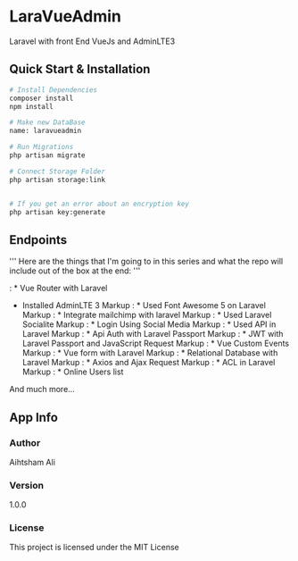 # LaraVueAdmin
Laravel with front End VueJs and AdminLTE3

## Quick Start & Installation

``` bash
# Install Dependencies
composer install
npm install

# Make new DataBase
name: laravueadmin

# Run Migrations
php artisan migrate

# Connect Storage Folder
php artisan storage:link


# If you get an error about an encryption key
php artisan key:generate
```




## Endpoints
'''
Here are the things that I'm going to in this series and what the repo will include out of the box at the end:
'''

 : * Vue Router with Laravel
 * Installed AdminLTE 3
Markup : * Used Font Awesome 5 on Laravel
Markup : * Integrate mailchimp with laravel
Markup : * Used Laravel Socialite
Markup : * Login Using Social Media
Markup : * Used API in Laravel
Markup : * Api Auth with Laravel Passport
Markup : * JWT with Laravel Passport and JavaScript Request
Markup : * Vue Custom Events
Markup : * Vue form with Laravel
Markup : * Relational Database with Laravel
Markup : * Axios and Ajax Request
Markup : * ACL in Laravel
Markup : * Online Users list

And much more...

## App Info

### Author

Aihtsham Ali

### Version

1.0.0

### License

This project is licensed under the MIT License


